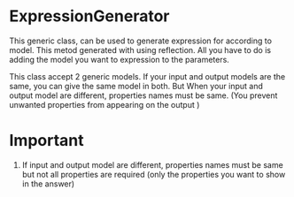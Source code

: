 # ExpressionGenerator
This generic class, can be used to generate expression for according to model. 
This metod generated with using reflection. All you have to do is adding the model you want to expression to the parameters.

This class accept 2 generic models. If your input and output models are the same, you can give the same model in both. But When your input and output model are different,  properties names must be same. (You prevent unwanted properties from appearing on the output )


# Important
1) If input and output model are different, properties names must be same but not all properties are required (only the properties you want to show in the answer)
